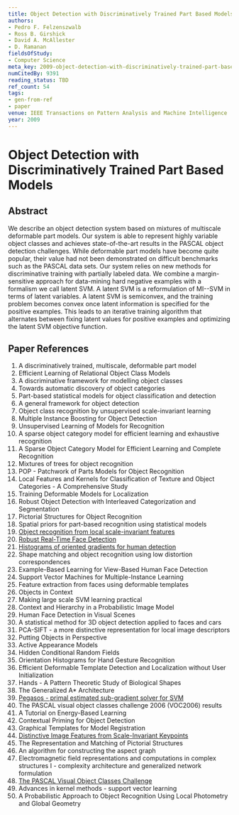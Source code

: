 ```yaml
---
title: Object Detection with Discriminatively Trained Part Based Models
authors:
- Pedro F. Felzenszwalb
- Ross B. Girshick
- David A. McAllester
- D. Ramanan
fieldsOfStudy:
- Computer Science
meta_key: 2009-object-detection-with-discriminatively-trained-part-based-models
numCitedBy: 9391
reading_status: TBD
ref_count: 54
tags:
- gen-from-ref
- paper
venue: IEEE Transactions on Pattern Analysis and Machine Intelligence
year: 2009
---
```


# Object Detection with Discriminatively Trained Part Based Models

## Abstract

We describe an object detection system based on mixtures of multiscale deformable part models. Our system is able to represent highly variable object classes and achieves state-of-the-art results in the PASCAL object detection challenges. While deformable part models have become quite popular, their value had not been demonstrated on difficult benchmarks such as the PASCAL data sets. Our system relies on new methods for discriminative training with partially labeled data. We combine a margin-sensitive approach for data-mining hard negative examples with a formalism we call latent SVM. A latent SVM is a reformulation of MI--SVM in terms of latent variables. A latent SVM is semiconvex, and the training problem becomes convex once latent information is specified for the positive examples. This leads to an iterative training algorithm that alternates between fixing latent values for positive examples and optimizing the latent SVM objective function.

## Paper References

1. A discriminatively trained, multiscale, deformable part model
2. Efficient Learning of Relational Object Class Models
3. A discriminative framework for modelling object classes
4. Towards automatic discovery of object categories
5. Part-based statistical models for object classification and detection
6. A general framework for object detection
7. Object class recognition by unsupervised scale-invariant learning
8. Multiple Instance Boosting for Object Detection
9. Unsupervised Learning of Models for Recognition
10. A sparse object category model for efficient learning and exhaustive recognition
11. A Sparse Object Category Model for Efficient Learning and Complete Recognition
12. Mixtures of trees for object recognition
13. POP - Patchwork of Parts Models for Object Recognition
14. Local Features and Kernels for Classification of Texture and Object Categories - A Comprehensive Study
15. Training Deformable Models for Localization
16. Robust Object Detection with Interleaved Categorization and Segmentation
17. Pictorial Structures for Object Recognition
18. Spatial priors for part-based recognition using statistical models
19. [Object recognition from local scale-invariant features](1999-object-recognition-from-local-scale-invariant-features)
20. [Robust Real-Time Face Detection](2001-robust-real-time-face-detection)
21. [Histograms of oriented gradients for human detection](2005-histograms-of-oriented-gradients-for-human-detection)
22. Shape matching and object recognition using low distortion correspondences
23. Example-Based Learning for View-Based Human Face Detection
24. Support Vector Machines for Multiple-Instance Learning
25. Feature extraction from faces using deformable templates
26. Objects in Context
27. Making large scale SVM learning practical
28. Context and Hierarchy in a Probabilistic Image Model
29. Human Face Detection in Visual Scenes
30. A statistical method for 3D object detection applied to faces and cars
31. PCA-SIFT - a more distinctive representation for local image descriptors
32. Putting Objects in Perspective
33. Active Appearance Models
34. Hidden Conditional Random Fields
35. Orientation Histograms for Hand Gesture Recognition
36. Efficient Deformable Template Detection and Localization without User Initialization
37. Hands - A Pattern Theoretic Study of Biological Shapes
38. The Generalized A* Architecture
39. [Pegasos - primal estimated sub-gradient solver for SVM](2011-pegasos-primal-estimated-sub-gradient-solver-for-svm)
40. The PASCAL visual object classes challenge 2006 (VOC2006) results
41. A Tutorial on Energy-Based Learning
42. Contextual Priming for Object Detection
43. Graphical Templates for Model Registration
44. [Distinctive Image Features from Scale-Invariant Keypoints](2004-distinctive-image-features-from-scale-invariant-keypoints)
45. The Representation and Matching of Pictorial Structures
46. An algorithm for constructing the aspect graph
47. Electromagnetic field representations and computations in complex structures I - complexity architecture and generalized network formulation
48. [The PASCAL Visual Object Classes Challenge](2006-the-pascal-visual-object-classes-challenge)
49. Advances in kernel methods - support vector learning
50. A Probabilistic Approach to Object Recognition Using Local Photometry and Global Geometry
